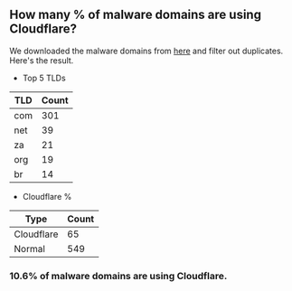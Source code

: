 ## How many % of malware domains are using Cloudflare?


We downloaded the malware domains from [here](https://urlhaus.abuse.ch) and filter out duplicates.
Here's the result.


[//]: # (start replacement)


- Top 5 TLDs

| TLD | Count |
| --- | --- |
| com | 301 |
| net | 39 |
| za | 21 |
| org | 19 |
| br | 14 |


- Cloudflare %

| Type | Count |
| --- | --- |
| Cloudflare | 65 |
| Normal | 549 |


### 10.6% of malware domains are using Cloudflare.